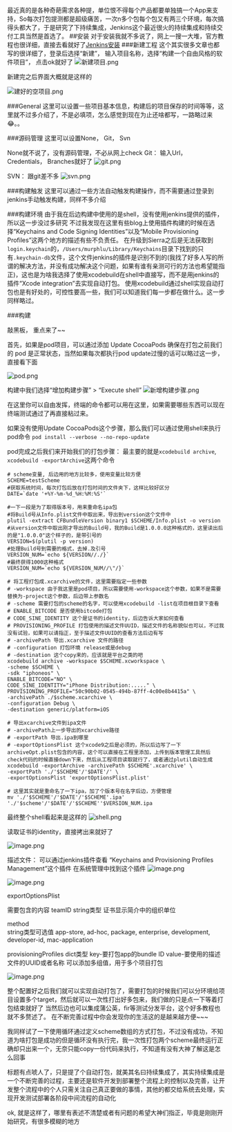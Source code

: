 最近真的是各种奇葩需求各种提，单位恨不得每个产品都要单独搞一个App来支持，So每次打包提测都是超级痛苦，一次n多个包每个包又有两三个环境，每次搞得头都大了，于是研究了下持续集成，Jenkins这个最近很火的持续集成和持续交付工具当然是首选了。
##安装
对于安装我就不多说了，网上一搜一大堆，官方教程也很详细，直接去看就好了[Jenkins安装](https://jenkins.io/doc/pipeline/tour/getting-started/)
###新建工程
这个其实很多文章也都写的很详细了，登录后选择“新建”， 输入项目名称，选择“构建一个自由风格的软件项目”， 点击ok就好了
![新建项目.png](http://upload-images.jianshu.io/upload_images/1648999-e005c2bea06f0d50.png?imageMogr2/auto-orient/strip%7CimageView2/2/w/1240)

新建完之后界面大概就是这样的

![建好的空项目.png](http://upload-images.jianshu.io/upload_images/1648999-03f83096535b72ac.png?imageMogr2/auto-orient/strip%7CimageView2/2/w/1240)

###General
这里可以设置一些项目基本信息，构建后的项目保存的时间等等，这里就不过多介绍了，不是必填项，怎么感觉到现在为止还啥都写，一路略过来😂。。

###源码管理
这里可以设置None， Git， Svn

None就不说了，没有源码管理，不必从网上check
Git：
输入Url， Credentials， Branches就好了
![git.png](http://upload-images.jianshu.io/upload_images/1648999-2d1df0ff8dca3fc7.png?imageMogr2/auto-orient/strip%7CimageView2/2/w/1240)

SVN：
跟git差不多
![svn.png](http://upload-images.jianshu.io/upload_images/1648999-57fbfd22542ef410.png?imageMogr2/auto-orient/strip%7CimageView2/2/w/1240)


###构建触发
这里可以通过一些方法自动触发构建操作，而不需要通过登录到jenkins手动触发构建，同样不多介绍

###构建环境
由于我在后边构建中使用的是shell，没有使用jenkins提供的插件，所以这一步没过多研究
不过我发现在这里有些blog上使用插件构建的时候在选择“Keychains and Code Signing Identities”以及“Mobile Provisioning Profiles”这两个地方的描述有些不负责任。
在升级到Sierra之后是无法获取到`login.keychain`的，`/Users/murphlu/Library/Keychains`目录下找到的只有`.keychain-db`文件，这个文件jenkins的插件是识别不到的(我找了好多人写的所谓的解决方法，并没有成功解决这个问题，如果有谁有亲测可行的方法也希望能指正)，这也是为啥我选择了使用xcodebuild在shell中直接写，而不是用jenkins的插件“Xcode integration”去实现自动打包。
使用xcodebuild通过shell实现自动打包也是有好处的，可控性要高一些，我们可以知道我们每一步都在做什么。这一步同样略过。

###构建

敲黑板， 重点来了~~

首先，如果是pod项目，可以通过添加 Update CocoaPods 确保在打包之前我们的 pod 是正常状态，当然如果每次都执行pod update过慢的话可以略过这一步，直接看下面

![pod.png](http://upload-images.jianshu.io/upload_images/1648999-1dd77dc0634df70f.png?imageMogr2/auto-orient/strip%7CimageView2/2/w/1240)


构建中我们选择“增加构建步骤” > “Execute shell”
![新增构建步骤.png](http://upload-images.jianshu.io/upload_images/1648999-fe678e7332229384.png?imageMogr2/auto-orient/strip%7CimageView2/2/w/1240)

在这里你可以自由发挥，终端的命令都可以用在这里，如果需要哪些东西可以现在终端测试通过了再直接粘过来。

如果没有使用Update CocoaPods这个步骤，那么我们可以通过使用shell来执行pod命令
`pod install --verbose --no-repo-update`

pod完成之后我们来开始我们的打包步骤：
最主要的就是`xcodebuild archive`, `xcodebuild -exportArchive`这两个命令

```shell
# scheme变量, 后边用的地方比较多，使用变量比较方便
SCHEME=testScheme
#获取系统时间，每次打包后放在打包时间的文件夹下，这样比较好区分
DATE=`date '+%Y-%m-%d_%H:%M:%S'`

#一下一段是为了取得版本号，用来重命名ipa包
#将Build号从Info.plist文件中取出来，导出到version这个文件中
plutil -extract CFBundleVersion binary1 $SCHEME/Info.plist -o version
#从version文件中取出刚才导出的Build号，我的Build是1.0.0.0这种格式的，这里读出后的是"1.0.0.0"这个样子的，是带引号的
VERSION=$(plutil -p version)
#处理Build号到需要的格式，去掉.及引号
VERSION_NUM=`echo ${VERSION//./}`
#最终获得1000这种格式
VERSION_NUM=`echo ${VERSION_NUM//\"/}`

# 将工程打包成.xcarchive的文件，这里需要指定一些参数
# -workspace 由于我这里是pod项目，所以需要使用-workspace这个参数，如果不是需要替换为-project这个参数，后边带上参数名
# -scheme 需要打包的scheme的名字，可以使用xcodebuild -list在项目根目录下查看
# ENABLE_BITCODE 是否使用bitcode打包
# CODE_SINE_IDENTITY 这个是证书的identity，后边告诉大家如何查看
# PROVISIONING_PROFILE 打包使用的描述文件UUID，描述文件的名称貌似也可以，不过我没有试验，如果可以请指正，至于描述文件UUID的查看方法后边有写
# -archivePath 导出.xcarchive 文件的路径
# -configuration 打包环境 release或是debug
# -destination 这个copy来的，应该就是平台之类的吧
xcodebuild archive -workspace $SCHEME.xcworkspace \
-scheme $SCHEME \
-sdk "iphoneos" \
ENABLE_BITCODE="NO" \
CODE_SINE_IDENTITY="iPhone Distribution:....." \
PROVISIONING_PROFILE="50c90b02-0545-494b-87ff-4c00e8b4415a" \
-archivePath ./$scheme.xcarchive \
-configuration Debug \
-destination generic/platform=iOS

# 导出xcarchive文件到ipa文件
# -archivePath上一步导出的xcarchive路径
# -exportPath 导出.ipa到哪里
# -exportOptionsPlist 这个xcode9之后是必须的，所以后边写了一下archiveOpt.plist包含的内容，这个可以直接在工程里添加，上传到版本管理工具然后check代码的时候直接down下来，然后从工程项目读取就行了，或者通过plutil自动生成
xcodebuild -exportArchive -archivePath $SCHEME'.xcarchive' \
-exportPath './'$SCHEME'/'$DATE'/' \
-exportOptionsPlist 'exportOptionsPlist.plist'

# 这里其实就是重命名了一下ipa，加了个版本号在名字后边，方便管理
mv './'$SCHEME'/'$DATE'/'$SCHEME'.ipa' './'$scheme'/'$DATE'/'$SCHEME''$VERSION_NUM.ipa
```
最终整个shell看起来是这样的
![shell.png](http://upload-images.jianshu.io/upload_images/1648999-8c6af49a7742c409.png?imageMogr2/auto-orient/strip%7CimageView2/2/w/1240)


读取证书的identity，直接拷出来就好了

![image.png](http://upload-images.jianshu.io/upload_images/1648999-7843ae7d9814b058.png?imageMogr2/auto-orient/strip%7CimageView2/2/w/1240)

描述文件：
可以通过jenkins插件查看 “Keychains and Provisioning Profiles Management”这个插件
在系统管理中找到这个插件
![image.png](http://upload-images.jianshu.io/upload_images/1648999-116bf0e210a79d4e.png?imageMogr2/auto-orient/strip%7CimageView2/2/w/1240)

![image.png](http://upload-images.jianshu.io/upload_images/1648999-4626bcdc7a16a010.png?imageMogr2/auto-orient/strip%7CimageView2/2/w/1240)


exportOptionsPlist

需要包含的内容
teamID
string类型
证书显示简介中的组织单位

method  
string类型可选值 app-store, ad-hoc, package, enterprise, development, developer-id, mac-application

provisioningProfiles
dict类型
key-要打包app的bundle ID
value-要使用的描述文件的UUID或者名称
可以添加多组值，用于多个项目打包

![image.png](http://upload-images.jianshu.io/upload_images/1648999-0226e268b5ee2cbf.png?imageMogr2/auto-orient/strip%7CimageView2/2/w/1240)


整个配置好之后我们就可以实现自动打包了，需要打包的时候我们可以分环境给项目设置多个target，然后就可以一次性打出好多包来，我们做的只是点一下等着打包结束就好了
当然后边也可以集成蒲公英，fir等测试分发平台，这个好多教程也就不多赘述了。
在不断完善过程中你会发现你的生活这的是越来越方便~~~

我同样试了一下使用循环通过定义scheme数组的方式打包，不过没有成功，不知道为啥打包是成功的但是循环没有执行完，我一次性打包两个scheme最终运行正确却只出来一个，无奈只能copy一份代码来执行，不知道有没有大神了解这是怎么回事

标题有点唬人了，只是提了个自动打包，就美其名曰持续集成了，其实持续集成是一个不断完善的过程，主要还是软件开发到部署整个流程上的控制以及完善，让开发整个流程中的个人只需关注自己真正要做的事情，其他的都交给系统去处理，实现开发测试部署各阶段中间流程的自动化

ok, 就是这样了，哪里有表述不清楚或者有问题的希望大神们指正，毕竟是刚刚开始研究，有很多模糊的地方
